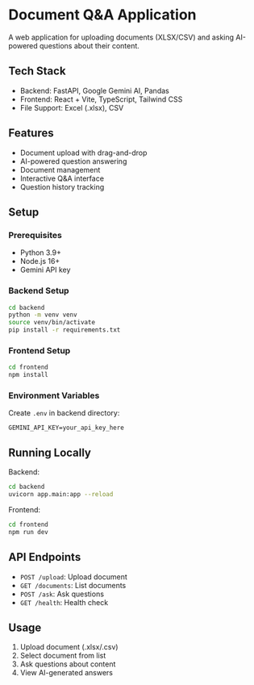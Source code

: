 # Document Q&A Application

A web application for uploading documents (XLSX/CSV) and asking AI-powered questions about their content.

## Tech Stack

- Backend: FastAPI, Google Gemini AI, Pandas
- Frontend: React + Vite, TypeScript, Tailwind CSS
- File Support: Excel (.xlsx), CSV

## Features

- Document upload with drag-and-drop
- AI-powered question answering
- Document management
- Interactive Q&A interface
- Question history tracking

## Setup

### Prerequisites
- Python 3.9+
- Node.js 16+
- Gemini API key

### Backend Setup
```bash
cd backend
python -m venv venv
source venv/bin/activate 
pip install -r requirements.txt
```

### Frontend Setup
```bash
cd frontend
npm install
```

### Environment Variables
Create `.env` in backend directory:
```
GEMINI_API_KEY=your_api_key_here
```

## Running Locally

Backend:
```bash
cd backend
uvicorn app.main:app --reload
```

Frontend:
```bash
cd frontend
npm run dev
```


## API Endpoints

- `POST /upload`: Upload document
- `GET /documents`: List documents
- `POST /ask`: Ask questions
- `GET /health`: Health check

## Usage

1. Upload document (.xlsx/.csv)
2. Select document from list
3. Ask questions about content
4. View AI-generated answers
